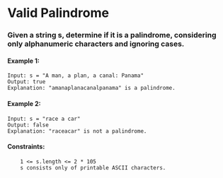 # Valid Palindrome

### Given a string s, determine if it is a palindrome, considering only alphanumeric characters and ignoring cases.

 

#### Example 1:
````
Input: s = "A man, a plan, a canal: Panama"
Output: true
Explanation: "amanaplanacanalpanama" is a palindrome.
````
#### Example 2:
````
Input: s = "race a car"
Output: false
Explanation: "raceacar" is not a palindrome.
````
 

#### Constraints:
````
    1 <= s.length <= 2 * 105
    s consists only of printable ASCII characters.
````
